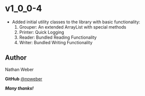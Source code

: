﻿# v1_0_0-4

- Added initial utility classes to the library with basic functionality:
    1. Grouper: An extended ArrayList with special methods
    2. Printer: Quick Logging 
    3. Reader: Bundled Reading Functionality
    4. Writer: Bundled Writing Functionality
    
 ## **Author**
Nathan Weber

**GitHub** [@npweber](https://github.com/npweber/)

***Many thanks!***


